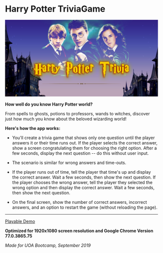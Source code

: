 # Harry Potter TriviaGame

![Banner](assets/images/githubtpl.png)

**How well do you know Harry Potter world?**

From spells to ghosts, potions to professors, wands to witches, discover just how much you know about the beloved wizarding world!


**Here's how the app works:**

*   You'll create a trivia game that shows only one question until the player answers it or their time runs out.
If the player selects the correct answer, show a screen congratulating them for choosing the right option. After a few seconds, display the next question -- do this without user input.

*   The scenario is similar for wrong answers and time-outs.


*   If the player runs out of time, tell the player that time's up and display the correct answer. Wait a few seconds, then show the next question.
If the player chooses the wrong answer, tell the player they selected the wrong option and then display the correct answer. Wait a few seconds, then show the next question.


*   On the final screen, show the number of correct answers, incorrect answers, and an option to restart the game (without reloading the page).

---

[Playable Demo](https://malinkamell.github.io/TriviaGame/)

**Optimized for 1920x1080 screen resolution and Google Chrome Version 77.0.3865.75**

_Made for UOA Bootcamp, September 2019_
